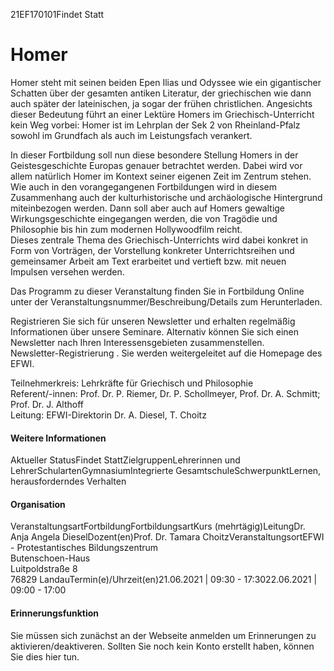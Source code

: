 21EF170101Findet Statt
# Homer
Homer steht mit seinen beiden Epen Ilias und Odyssee wie ein gigantischer Schatten
über der gesamten antiken Literatur, der griechischen wie dann auch später der
lateinischen, ja sogar der frühen christlichen. Angesichts dieser Bedeutung führt
an einer Lektüre Homers im Griechisch-Unterricht kein Weg vorbei: Homer ist im Lehrplan
der Sek 2 von Rheinland-Pfalz sowohl im Grundfach als auch im Leistungsfach verankert.

In dieser Fortbildung soll nun diese besondere Stellung Homers in der Geistesgeschichte
Europas genauer betrachtet werden. Dabei wird vor allem natürlich Homer im Kontext
seiner eigenen Zeit im Zentrum stehen. Wie auch in den vorangegangenen Fortbildungen
wird in diesem Zusammenhang auch der kulturhistorische und archäologische Hintergrund
miteinbezogen werden. Dann soll aber auch auf Homers gewaltige Wirkungsgeschichte
eingegangen werden, die von Tragödie und Philosophie bis hin zum modernen Hollywoodfilm
reicht.   
Dieses zentrale Thema des Griechisch-Unterrichts wird dabei konkret in Form von Vorträgen,
der Vorstellung konkreter Unterrichtsreihen und gemeinsamer Arbeit am Text erarbeitet
und vertieft bzw. mit neuen Impulsen versehen werden.  

Das Programm zu dieser Veranstaltung finden Sie in Fortbildung Online unter der
Veranstaltungsnummer/Beschreibung/Details zum Herunterladen.  

Registrieren Sie sich für unseren Newsletter und erhalten regelmäßig Informationen
über unsere Seminare. Alternativ können Sie sich einen Newsletter nach Ihren Interessensgebieten
zusammenstellen.   
Newsletter-Registrierung . Sie werden weitergeleitet auf die Homepage des EFWI.  

Teilnehmerkreis: Lehrkräfte für Griechisch und Philosophie  
Referent/-innen: Prof. Dr. P. Riemer, Dr. P. Schollmeyer, Prof. Dr. A. Schmitt; Prof.
Dr. J. Althoff  
Leitung: EFWI-Direktorin Dr. A. Diesel, T. Choitz
#### Weitere Informationen
Aktueller StatusFindet StattZielgruppenLehrerinnen und LehrerSchulartenGymnasiumIntegrierte
GesamtschuleSchwerpunktLernen, herausforderndes Verhalten
#### Organisation
VeranstaltungsartFortbildungFortbildungsartKurs (mehrtägig)LeitungDr. Anja Angela
DieselDozent(en)Prof. Dr. Tamara ChoitzVeranstaltungsortEFWI - Protestantisches Bildungszentrum  
Butenschoen-Haus  
Luitpoldstraße 8  
76829 LandauTermin(e)/Uhrzeit(en)21.06.2021 | 09:30 - 17:3022.06.2021 | 09:00 - 17:00
#### Erinnerungsfunktion
Sie müssen sich zunächst an der Webseite anmelden um Erinnerungen zu aktivieren/deaktiveren.
Sollten Sie noch kein Konto erstellt haben, können Sie dies hier tun.
